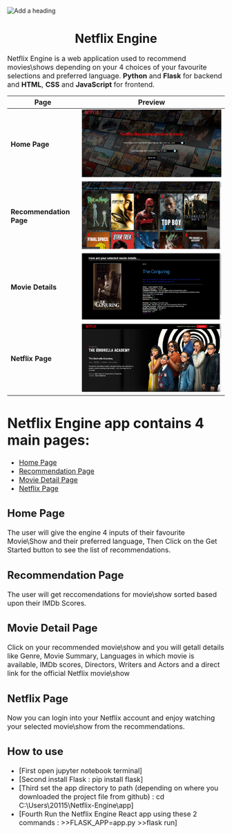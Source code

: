 ![Add a heading](https://user-images.githubusercontent.com/61434616/191755174-e6990575-460d-406a-b400-6bcda1e34b70.png)

<h1 align="center">Netflix Engine</h1>
<p><font size="3">
Netflix Engine is a web application used to recommend movies\shows depending on your 4 choices of your favourite selections and preferred language.
<strong>Python</strong> and <strong>Flask</strong> for backend and <strong>HTML</strong>, <strong>CSS</strong> and <strong>JavaScript</strong> for frontend.
</p>


| Page                   | Preview |
|------------------------|---------|
| **Home Page**          | ![Home Page](Netflix-Engine/app/static/screenshots/Screenshot-HomePage.png) |
| **Recommendation Page**| ![Recommendation Page](Netflix-Engine/app/static/screenshots/Screenshot-RecommendationPage1.png) |
| **Movie Details**      | ![Movie Details](Netflix-Engine/app/static/screenshots/Screenshot-MovieDetailPage1.png) |
| **Netflix Page**       | ![Netflix Page](Netflix-Engine/app/static/screenshots/Screenshot-NetflixPage.png) |

 # Netflix Engine app contains 4 main pages:
- [Home Page](#home-page)
- [Recommendation Page](#recommendation-page)
- [Movie Detail Page](#movie-detail-page)
- [Netflix Page](#netflix-page)

## Home Page
The user will give the engine 4 inputs of their favourite Movie\Show and their preferred language, Then Click on the Get Started button to see the list of recommendations.

## Recommendation Page
The user will get reccomendations for movie\show sorted based upon their IMDb Scores.


## Movie Detail Page
Click on your recommended movie\show and you will getall details like Genre, Movie Summary, Languages in which movie is available, IMDb scores, Directors, Writers and Actors and a direct link for the official Netflix movie\show 

## Netflix Page
Now you can login into your Netflix account and enjoy watching your selected movie\show from the recommendations.

## How to use
- [First open jupyter notebook terminal]
- [Second install Flask : pip install flask]
- [Third set the app directory to path (depending on where you downloaded the project file from github) : cd C:\Users\20115\Netflix-Engine\app]
- [Fourth Run the Netflix Engine React app using these 2 commands : >>FLASK_APP=app.py >>flask run]
